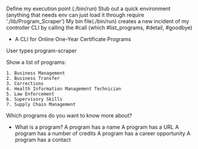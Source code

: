 Define my execution point (./bin/run)
Stub out a quick environment (anything that needs env can just load it through require './lib/Program_Scraper')
My bin file(./bin/run) creates a new incident of my controller CLI by calling the #call (which #list_programs, #detail, #goodbye)

- A CLI for Online One-Year Certificate Programs

User types program-scraper

Show a list of programs:

    1. Business Management
    2. Business Transfer
    3. Corrections
    4. Health Information Management Technician
    5. Law Enforcement
    6. Supervisory Skills
    7. Supply Chain Management

Which programs do you want to know more about?

- What is a program?
A program has a name
A program has a URL
A program has a number of credits
A program has a career opportunity
A program has a contact